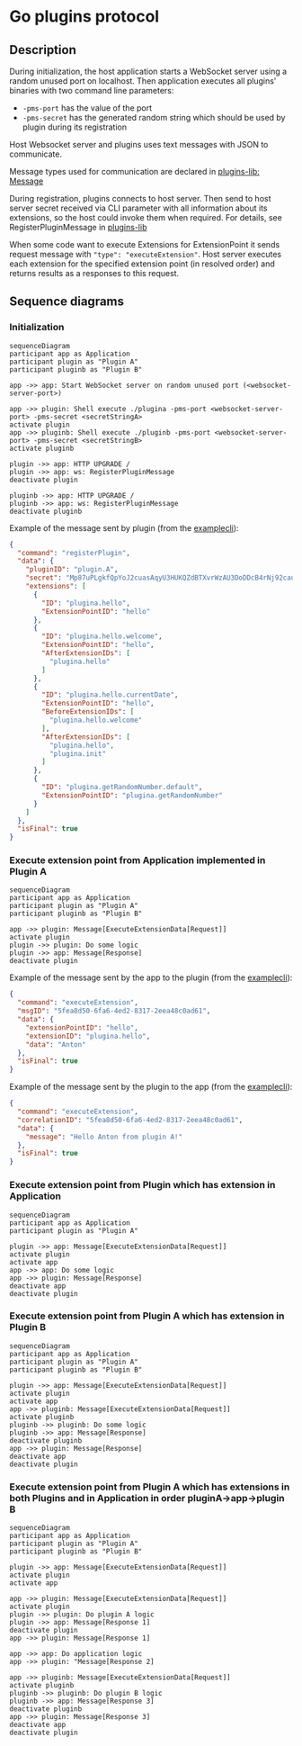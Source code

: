 # Go plugins protocol

## Description
During initialization, the host application starts a WebSocket server using a random unused port on localhost.
Then application executes all plugins' binaries with two command line parameters:
- `-pms-port` has the value of the port
- `-pms-secret` has the generated random string which should be used by plugin during its registration

Host Websocket server and plugins uses text messages with JSON to communicate.

Message types used for communication are declared in [plugins-lib: Message](./plugins-lib/pkg/plugins/types/message.go)

During registration, plugins connects to host server. Then send to host server secret received via CLI parameter with all information about its extensions,
so the host could invoke them when required. For details, see RegisterPluginMessage in [plugins-lib](./plugins-lib/pkg/plugins/types/message.go)

When some code want to execute Extensions for ExtensionPoint it sends request message with `"type": "executeExtension"`. Host server executes each extension for the specified extension point (in resolved order) and returns results as a responses to this request.

## Sequence diagrams 

### Initialization
```mermaid
sequenceDiagram
participant app as Application 
participant plugin as "Plugin A" 
participant pluginb as "Plugin B"

app ->> app: Start WebSocket server on random unused port (<websocket-server-port>)

app ->> plugin: Shell execute ./plugina -pms-port <websocket-server-port> -pms-secret <secretStringA>
activate plugin
app ->> pluginb: Shell execute ./pluginb -pms-port <websocket-server-port> -pms-secret <secretStringB>
activate pluginb
 
plugin ->> app: HTTP UPGRADE /
plugin ->> app: ws: RegisterPluginMessage
deactivate plugin

pluginb ->> app: HTTP UPGRADE /
pluginb ->> app: ws: RegisterPluginMessage
deactivate pluginb
```

Example of the message sent by plugin (from the [examplecli](./examplecli)):
```json
{
  "command": "registerPlugin",
  "data": {
    "pluginID": "plugin.A",
    "secret": "Mp87uPLgkfQpYoJ2cuasAqyU3HUKQZdBTXvrWzAU3DoDDcB4rNj92cauQO75k536",
    "extensions": [
      {
        "ID": "plugina.hello",
        "ExtensionPointID": "hello"
      },
      {
        "ID": "plugina.hello.welcome",
        "ExtensionPointID": "hello",
        "AfterExtensionIDs": [
          "plugina.hello"
        ]
      },
      {
        "ID": "plugina.hello.currentDate",
        "ExtensionPointID": "hello",
        "BeforeExtensionIDs": [
          "plugina.hello.welcome"
        ],
        "AfterExtensionIDs": [
          "plugina.hello",
          "plugina.init"
        ]
      },
      {
        "ID": "plugina.getRandomNumber.default",
        "ExtensionPointID": "plugina.getRandomNumber"
      }
    ]
  },
  "isFinal": true
}
```

### Execute extension point from Application implemented in Plugin A
```mermaid
sequenceDiagram
participant app as Application
participant plugin as "Plugin A"
participant pluginb as "Plugin B"

app ->> plugin: Message[ExecuteExtensionData[Request]]
activate plugin
plugin ->> plugin: Do some logic
plugin ->> app: Message[Response]
deactivate plugin
```

Example of the message sent by the app to the plugin (from the [examplecli](./examplecli)):
```json
{
  "command": "executeExtension",
  "msgID": "5fea8d50-6fa6-4ed2-8317-2eea48c0ad61",
  "data": {
    "extensionPointID": "hello",
    "extensionID": "plugina.hello",
    "data": "Anton"
  },
  "isFinal": true
}
```

Example of the message sent by the plugin to the app (from the [examplecli](./examplecli)):
```json
{
  "command": "executeExtension",
  "correlationID": "5fea8d50-6fa6-4ed2-8317-2eea48c0ad61",
  "data": {
    "message": "Hello Anton from plugin A!"
  },
  "isFinal": true
}
```

### Execute extension point from Plugin which has extension in Application
```mermaid
sequenceDiagram
participant app as Application
participant plugin as "Plugin A"

plugin ->> app: Message[ExecuteExtensionData[Request]]
activate plugin
activate app
app ->> app: Do some logic
app ->> plugin: Message[Response]
deactivate app
deactivate plugin
```

### Execute extension point from Plugin A which has extension in Plugin B
```mermaid
sequenceDiagram
participant app as Application
participant plugin as "Plugin A"
participant pluginb as "Plugin B"

plugin ->> app: Message[ExecuteExtensionData[Request]]
activate plugin
activate app
app ->> pluginb: Message[ExecuteExtensionData[Request]]
activate pluginb
pluginb ->> pluginb: Do some logic
pluginb ->> app: Message[Response]
deactivate pluginb
app ->> plugin: Message[Response]
deactivate app
deactivate plugin
```

### Execute extension point from Plugin A which has extensions in both Plugins and in Application in order pluginA->app->plugin B
```mermaid
sequenceDiagram
participant app as Application
participant plugin as "Plugin A"
participant pluginb as "Plugin B"

plugin ->> app: Message[ExecuteExtensionData[Request]]
activate plugin
activate app

app ->> plugin: Message[ExecuteExtensionData[Request]]
activate plugin
plugin ->> plugin: Do plugin A logic
plugin ->> app: Message[Response 1]
deactivate plugin
app ->> plugin: Message[Response 1]

app ->> app: Do application logic
app ->> plugin: "Message[Response 2]

app ->> pluginb: Message[ExecuteExtensionData[Request]]
activate pluginb
pluginb ->> pluginb: Do plugin B logic
pluginb ->> app: Message[Response 3]
deactivate pluginb
app ->> plugin: Message[Response 3]
deactivate app
deactivate plugin
```
